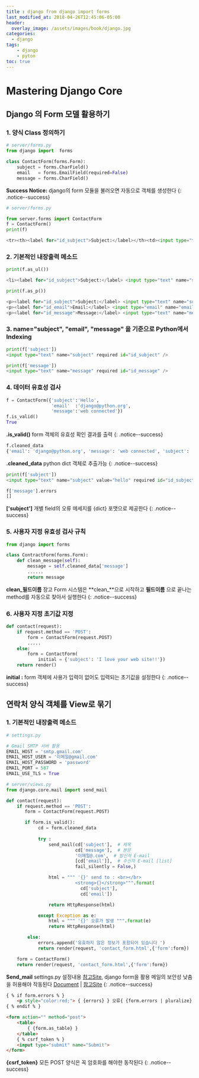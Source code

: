 ```yaml
---
title : django from django import forms
last_modified_at: 2018-04-26T12:45:06-05:00
header:
  overlay_image: /assets/images/book/django.jpg
categories:
  - django
tags: 
    - django
    - pyton
toc: true    
---
```



# Mastering Django Core


## Django 의 Form 모델 활용하기

### 1. 양식 Class 정의하기

```python
# server/forms.py
from django import  forms

class ContactForm(forms.Form):
    subject = forms.CharField()
    email   = forms.EmailField(required=False)
    message = forms.CharField()
```

**Success Notice:** django의 form 모듈을 불러오면 자동으로 객체를 생성한다 
{: .notice--success}


```python
# server/forms.py

from server.forms import ContactForm
f = ContactForm()
print(f)

<tr><th><label for="id_subject">Subject:</label></th><td><input type="text" name="subject" required id="id_subject" />...
```

 
### 2. 기본적인 내장출력 메소드

```python
print(f.as_ul())

<li><label for="id_subject">Subject:</label> <input type="text" name="subject" required id="id_subject" />..
```


```python
print(f.as_p())

<p><label for="id_subject">Subject:</label> <input type="text" name="subject" required id="id_subject" /></p>
<p><label for="id_email">Email:</label> <input type="email" name="email" id="id_email" /></p>
<p><label for="id_message">Message:</label> <input type="text" name="message" required id="id_message" /></p>
```


### 3. name="subject", "email", "message" 을 기준으로 Python에서 Indexing

```python
print(f['subject'])
<input type="text" name="subject" required id="id_subject" />

print(f['message'])
<input type="text" name="message" required id="id_message" />
```


### 4. 데이터 유효성 검사 

```python
f = ContactForm({'subject':'Hello', 
                 'email'  :'django@python.org', 
                 'message':'web connected'})
f.is_valid()
True
```

**.is_valid()** form 객체의 유효성 확인 결과를 출력
{: .notice--success}


```python
f.cleaned_data
{'email': 'django@python.org', 'message': 'web connected', 'subject': 'Hello'}
```

**.cleaned_data** python dict 객체로 추출가능
{: .notice--success}


```python
print(f['subject'])
<input type="text" name="subject" value="hello" required id="id_subject" />

f['message'].errors
[]
```

**['subject']** 개별 field의 오류 메세지를 {dict} 포맷으로 제공한다
{: .notice--success}



### 5. 사용자 지정 유효성 검사 규칙 

```python
from django import forms

class ContractForm(forms.Form):
    def clean_message(self):
        message = self.cleaned_data['message']
        ......
        return message
```

**clean_필드이름** 장고 Form  시스템은  **clean_**으로 시작하고 **필드이름** 으로 끝나는 method를 자동으로 찾아서 실행한다
{: .notice--success} 


### 6. 사용자 지정 초기값 지정

```python
def contact(request):
    if request.method == 'POST':
        form = ContactForm(request.POST)
        .....
    else:
        form = ContactForm(
            initial = {'subject': 'I love your web site!!'})
    return render()
```

**initial :** form 객체에 사용가 입력이 없어도 입력되는 초기값을 설정한다
{: .notice--success} 



## 연락처 양식 객체를 View로 묶기

### 1. 기본적인 내장출력 메소드


```python
# settings.py

# Gmail SMTP 서버 활용
EMAIL_HOST = 'smtp.gmail.com'
EMAIL_HOST_USER = '이메일@gmail.com'
EMAIL_HOST_PASSWORD = 'password'
EMAIL_PORT = 587
EMAIL_USE_TLS = True
```


```python
# server/views.py
from django.core.mail import send_mail

def contact(request):
    if request.method == 'POST':
       form = ContactForm(request.POST)

       if form.is_valid():
            cd = form.cleaned_data
            
            try :
                send_mail(cd['subject'],  # 제목
                          cd['message'],  # 본문
                          '이메일@.com',  # 발신자 E-mail
                          [cd['email']],  # 수신자 E-mail [list]
                          fail_silently = False,)

                html = """ '{}' send to : <br></br>
                          <strong>{}</strong>""".format(
                            cd['subject'], 
                            cd['email'])

                return HttpResponse(html)

            except Exception as e:
                html = """ '{}' 오류가 발생 """.format(e)
                return HttpResponse(html)

        else:
            errors.append('유효하지 않은 정보가 포함되어 있습니다 ')
            return render(request, 'contact_form.html',{'form':form})

    form = ContactForm()
    return render(request, 'contact_form.html',{'form':form})
```

**Send_mail** settings.py 설정내용 [참고Site](https://www.codingforentrepreneurs.com/blog/use-gmail-for-email-in-django/), 
django form을 활용 메일의 보안성 낮춤을 허용해야 작동된다 [Document](https://docs.djangoproject.com/en/2.0/topics/email/) | [참고Site](https://sendgrid.com/docs/Integrate/Frameworks/django.html)
{: .notice--success}


```html 
{ % if form.errors % }
    <p style="color:red;"> { {errors} } 오류{ {form.errors | pluralize} } 를(을) 수정하세요</p>
{ % endif % }

<form action="" method="post">
    <table>
        { {form.as_table} }
    </table>
    { % csrf_token % }
    <input type="submit" name="Submit">
</form>
```

**{csrf_token}** 모든 POST 양식은 꼭 암호화를 해야한 동작된다
{: .notice--success}